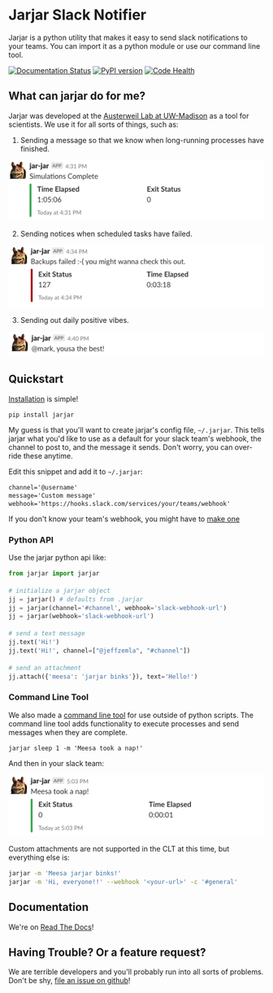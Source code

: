 # Jarjar Slack Notifier

Jarjar is a python utility that makes it easy to send slack notifications to your teams. You can import it as a python module or use our command line tool.

[![Documentation Status](https://readthedocs.org/projects/jarjar/badge/?version=latest)](https://jarjar.readthedocs.io/en/latest/?badge=latest) [![PyPI version](https://badge.fury.io/py/jarjar.svg)](https://badge.fury.io/py/jarjar) [![Code Health](https://landscape.io/github/AusterweilLab/jarjar/master/landscape.svg?style=flat)](https://landscape.io/github/AusterweilLab/jarjar/master)


## What can jarjar do for me?

Jarjar was developed at the [Austerweil Lab at UW-Madison](http://alab.psych.wisc.edu/) as a tool for scientists. We use it for all sorts of things, such as:

1. Sending a message so that we know when long-running processes have finished.

![](docs/img/simulations-complete.png)

2. Sending notices when scheduled tasks have failed.

![](docs/img/backups-failed.png)

3. Sending out daily positive vibes.

![](docs/img/positive-vibes.png)

## Quickstart

[Installation](docs/install.md) is simple!

```shell
pip install jarjar
```

My guess is that you'll want to create jarjar's config file, `~/.jarjar`. This tells jarjar what you'd like to use as a default for your slack team's webhook, the channel to post to, and the message it sends. Don't worry, you can over-ride these anytime.

Edit this snippet and add it to `~/.jarjar`:

```shell
channel='@username'
message='Custom message'
webhook='https://hooks.slack.com/services/your/teams/webhook'
```

If you don't know your team's webhook, you might have to [make one](https://api.slack.com/incoming-webhooks)

### Python API

Use the jarjar python api like:

```python
from jarjar import jarjar

# initialize a jarjar object
jj = jarjar() # defaults from .jarjar
jj = jarjar(channel='#channel', webhook='slack-webhook-url')
jj = jarjar(webhook='slack-webhook-url')

# send a text message
jj.text('Hi!')
jj.text('Hi!', channel=["@jeffzemla", "#channel"])

# send an attachment
jj.attach({'meesa': 'jarjar binks'}), text='Hello!')
```

### Command Line Tool

We also made a [command line tool](docs/clt.md) for use outside of python scripts. The command line tool adds functionality to execute processes and send messages when they are complete.

```shell
jarjar sleep 1 -m 'Meesa took a nap!'
```

And then in your slack team:

![](docs/img/nap.png)

Custom attachments are not supported in the CLT at this time, but everything else is:

```sh
jarjar -m 'Meesa jarjar binks!'
jarjar -m 'Hi, everyone!!' --webhook '<your-url>' -c '#general'
```

## Documentation

We're on [Read The Docs](http://jarjar.readthedocs.io/en/latest/)!

## Having Trouble? Or a feature request?

We are terrible developers and you'll probably run into all sorts of problems. Don't be shy, [file an issue on github](https://github.com/AusterweilLab/jarjar/issues/new)!
